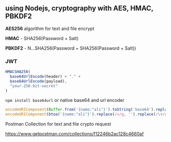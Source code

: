 ## using Nodejs, cryptography with AES, HMAC, PBKDF2


**AES256** algorithm for text and file encrypt

**HMAC** - SHA256(Password + Salt)

**PBKDF2** - N...SHA256(Password + SHA256(Password + Salt))

### JWT
```javascript
HMACSHA256(
  base64UrlEncode(header) + "." +
  base64UrlEncode(payload), 
  "your-256-bit-secret"  
)
```
`npm install base64url` or native base64 and url encoder
```javascript
encodeURIComponent(Buffer.from('{name:"ali"}').toString('base64').replace(/=/g, '').replace(/\+/g, '-').replace(/\//g, '_'))
encodeURIComponent(btoa('{name:"ali"}').replace(/=/g, '').replace(/\+/g, '-').replace(/\//g, '_'))
```

Postman Collection for text and file crypto request

https://www.getpostman.com/collections/f12246b2ac128c4660af

